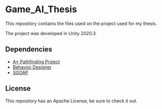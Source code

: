# Game_AI_Thesis
This repository contains the files used on the project used for my thesis.

The project was developed in Unity 2020.3.

## Dependencies
* [A* Pathfinding Project](https://assetstore.unity.com/packages/tools/87744)
* [Behavior Designer](https://assetstore.unity.com/packages/tools/14914)
* [SGOAP](https://assetstore.unity.com/packages/tools/167167)

## License
This repository has an Apache License, be sure to check it out.
